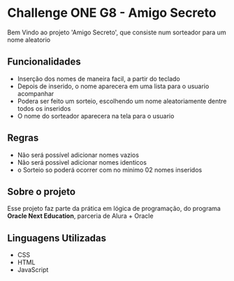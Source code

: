 # Challenge ONE G8 - Amigo Secreto

Bem Vindo ao projeto 'Amigo Secreto', que consiste num sorteador para um nome aleatorio

## Funcionalidades

- Inserção dos nomes de maneira facil, a partir do teclado
- Depois de inserido, o nome aparecera em uma lista para o usuario acompanhar
- Podera ser feito um sorteio, escolhendo um nome aleatoriamente dentre todos os inseridos
- O nome do sorteador aparecera na tela para o usuario

## Regras

- Não será possível adicionar nomes vazios
- Não será possivel adicionar nomes identicos
- o Sorteio so poderá ocorrer com no minimo 02 nomes inseridos

## Sobre o projeto

Esse projeto faz parte da prática em lógica de programação,
do programa **Oracle Next Education**, parceria de Alura + Oracle

## Linguagens Utilizadas

* CSS
* HTML
* JavaScript
